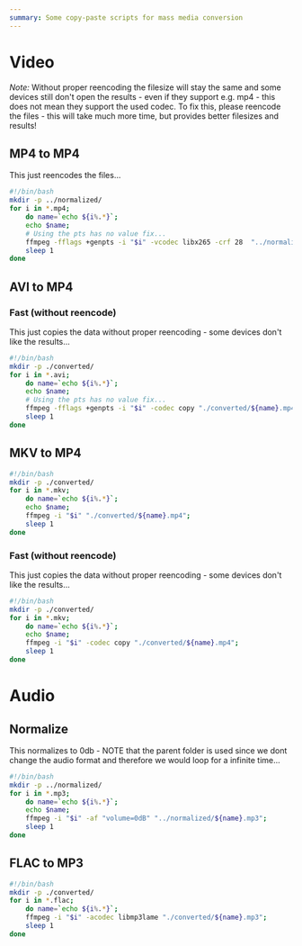 ```yaml
---
summary: Some copy-paste scripts for mass media conversion
---
```


# Video #
_Note:_ Without proper reencoding the filesize will stay the same and some devices still don't open the results - even if they support e.g. mp4 - this does not mean they support the used codec. To fix this, please reencode the files - this will take much more time, but provides better filesizes and results!

## MP4 to MP4 ##
This just reencodes the files...
```bash
#!/bin/bash
mkdir -p ../normalized/
for i in *.mp4;
    do name=`echo ${i%.*}`;
    echo $name;
    # Using the pts has no value fix...
    ffmpeg -fflags +genpts -i "$i" -vcodec libx265 -crf 28  "../normalized/${name}.mp4";
    sleep 1
done
```

## AVI to MP4 ##

### Fast (without reencode) ###
This just copies the data without proper reencoding - some devices don't like the results...
```bash
#!/bin/bash
mkdir -p ./converted/
for i in *.avi;
    do name=`echo ${i%.*}`;
    echo $name;
    # Using the pts has no value fix...
    ffmpeg -fflags +genpts -i "$i" -codec copy "./converted/${name}.mp4";
    sleep 1
done
```

## MKV to MP4 ##
```bash
#!/bin/bash
mkdir -p ./converted/
for i in *.mkv;
    do name=`echo ${i%.*}`;
    echo $name;
    ffmpeg -i "$i" "./converted/${name}.mp4";
    sleep 1
done
```

### Fast (without reencode) ###
This just copies the data without proper reencoding - some devices don't like the results...
```bash
#!/bin/bash
mkdir -p ./converted/
for i in *.mkv;
    do name=`echo ${i%.*}`;
    echo $name;
    ffmpeg -i "$i" -codec copy "./converted/${name}.mp4";
    sleep 1
done
```

# Audio #

## Normalize ##
This normalizes to 0db - NOTE that the parent folder is used since we dont change the audio format and therefore we would loop for a infinite time...
```bash
#!/bin/bash
mkdir -p ../normalized/
for i in *.mp3;
    do name=`echo ${i%.*}`;
    echo $name;
    ffmpeg -i "$i" -af "volume=0dB" "../normalized/${name}.mp3";
    sleep 1
done
```

## FLAC to MP3 ##
```bash
#!/bin/bash
mkdir -p ./converted/
for i in *.flac;
    do name=`echo ${i%.*}`;
    ffmpeg -i "$i" -acodec libmp3lame "./converted/${name}.mp3";
    sleep 1
done
```
